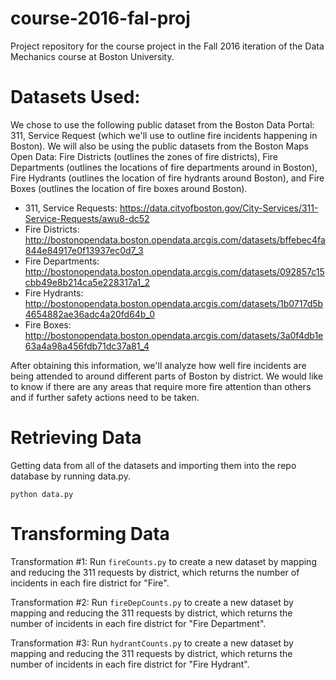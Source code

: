 # course-2016-fal-proj
Project repository for the course project in the Fall 2016 iteration of the Data Mechanics course at Boston University.

# Datasets Used:
We chose to use the following public dataset from the Boston Data Portal: 311, Service Request (which we'll use to outline fire incidents happening in Boston). We will also be using the public datasets from the Boston Maps Open Data: Fire Districts (outlines the zones of fire districts), Fire Departments (outlines the locations of fire departments around in Boston), Fire Hydrants (outlines the location of fire hydrants around Boston), and Fire Boxes (outlines the location of fire boxes around Boston). 

* 311, Service Requests: https://data.cityofboston.gov/City-Services/311-Service-Requests/awu8-dc52
* Fire Districts: http://bostonopendata.boston.opendata.arcgis.com/datasets/bffebec4fa844e84917e0f13937ec0d7_3
* Fire Departments: http://bostonopendata.boston.opendata.arcgis.com/datasets/092857c15cbb49e8b214ca5e228317a1_2
* Fire Hydrants: http://bostonopendata.boston.opendata.arcgis.com/datasets/1b0717d5b4654882ae36adc4a20fd64b_0
* Fire Boxes: http://bostonopendata.boston.opendata.arcgis.com/datasets/3a0f4db1e63a4a98a456fdb71dc37a81_4

After obtaining this information, we'll analyze how well fire incidents are being attended to around different parts of Boston by district. We would like to know if there are any areas that require more fire attention than others and if further safety actions need to be taken. 

# Retrieving Data

Getting data from all of the datasets and importing them into the repo database by running data.py. 

```
python data.py
```

# Transforming Data
Transformation #1: Run `fireCounts.py` to create a new dataset by mapping and reducing the 311 requests by district, which returns the number of incidents in each fire district for "Fire".

Transformation #2: Run `fireDepCounts.py` to create a new dataset by mapping and reducing the 311 requests by district, which returns the number of incidents in each fire district for "Fire Department".

Transformation #3: Run `hydrantCounts.py` to create a new dataset by mapping and reducing the 311 requests by district, which returns the number of incidents in each fire district for "Fire Hydrant".
